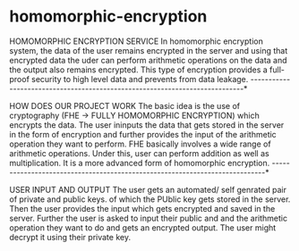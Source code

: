 # homomorphic-encryption
HOMOMORPHIC ENCRYPTION SERVICE
In homomorphic encryption system, the data of the user remains encrypted in the server and using that encrypted data the uder can perform arithmetic operations on the data and the output also remains encrypted. This type of encryption provides a full-proof security to high level data and prevents from data leakage.
----------------------------------------------------------------------------*

HOW DOES OUR PROJECT WORK
The basic idea is the use of cryptography (FHE -> FULLY HOMOMORPHIC ENCRYPTION) which encrypts the data. The user ininputs the data that gets stored in the server in the form of encryption and further provides the input of the arithmetic operation they want to perform. FHE basically involves a wide range of arithmetic operations. Under this, user can perform addition as well as multiplication. It is a more advanced form of homomorphic encryption.
----------------------------------------------------------------------------*

USER INPUT AND OUTPUT
The user gets an automated/ self genrated pair of private and public keys. of which the PUblic key gets stored in the server. Then the user provides the input which gets encrypted and saved in the server. Further the user is asked to input their public and and the arithmetic operation they want to do and gets an encrypted output. The user might decrypt it using their private key.
